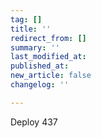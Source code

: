```yaml
---
tag: []
title: ''
redirect_from: []
summary: ''
last_modified_at: 
published_at: 
new_article: false
changelog: ''

---
```

Deploy 437